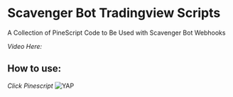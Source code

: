 # Scavenger Bot Tradingview Scripts
A Collection of PineScript Code to Be Used with Scavenger Bot Webhooks

*Video Here:*

## How to use:
*Click Pinescript*
<img alt="YAP" src="https://i.imgur.com/m8Gc8w9.png">

